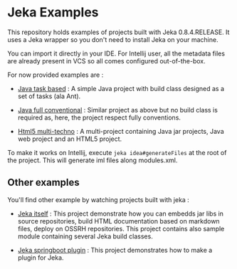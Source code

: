 # Jeka Examples

This repository holds examples of projects built with Jeka 0.8.4.RELEASE. It uses a Jeka wrapper so you don't need 
to install Jeka on your machine.

You can import it directly in your IDE. For Intellij user, all the metadata files are already present in VCS so all comes 
configured out-of-the-box.

For now provided examples are :

* [Java task based](./java-task-based) : A simple Java project with build class designed as a set of tasks (ala Ant).

* [Java full conventional](./org.jeka.examples-java-full-conventional) : Similar project as above but no build class is required as, here, the project respect fully conventions. 

* [Html5 multi-techno](./html5-multi-techno) : A multi-project containing Java jar projects, Java web project and an HTML5 project.

To make it works on Intellij, execute `jeka idea#generateFiles` at the root of the project. This will generate iml files along modules.xml.

## Other examples

You'll find other example by watching projects built with jeka :

* [Jeka itself](https://github.com/jeka/jeka) : This project demonstrate how you can embedds jar libs in source repositories, build HTML documentation based on markdown files, deploy on OSSRH repositories. This project contains also sample module containing several Jeka build classes.

* [Jeka springboot plugin](https://github.com/jeka/spring-boot-plugin) : This project demonstrates how to make a plugin for Jeka. 
 
